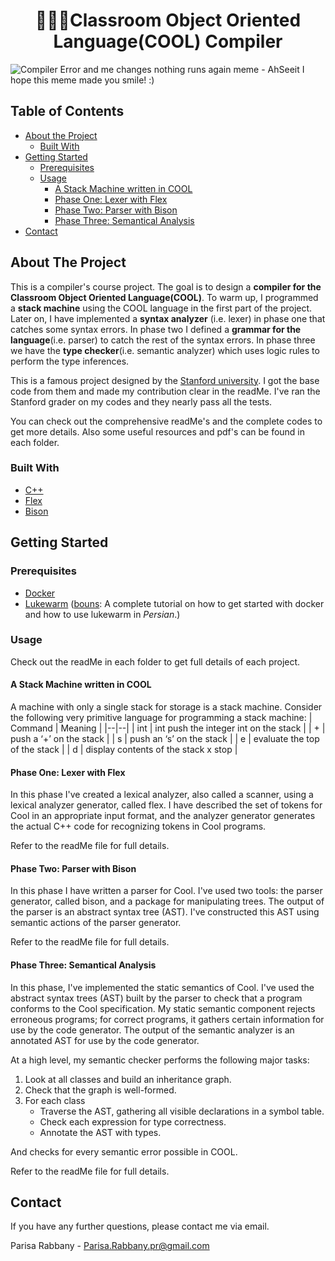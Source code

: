 

# <center> 👩🏻‍💻Classroom Object Oriented Language(COOL) Compiler </center>
![Compiler Error and me changes nothing runs again meme - AhSeeit](https://ahseeit.com//king-include/uploads/2021/01/128507599_810816869763777_9057564538005734542_n-6303527963.jpg)
I hope this meme made you smile! :)

## Table of Contents
 * [About the Project](#about-the-project)
	 * [Built With](#built-with)
 * [Getting Started](#getting-started)
	 * [Prerequisites](#prerequisites)
	 * [Usage](#usage)
		 * [A Stack Machine written in COOL](#a_stack_machine_written_in_COOL)
		 * [Phase One: Lexer with Flex](#phase_one:_lexer_with_flex)
		 * [Phase Two: Parser with Bison](#phase_two:_parser_with_bison)
		 * [Phase Three: Semantical Analysis](#phase_three:_semantical_analysis)
* [Contact](#contact)

<!-- ABOUT THE PROJECT -->
## About The Project
This is a compiler's course project. The goal is to design a **compiler for the Classroom Object Oriented Language(COOL)**. To warm up, I programmed a **stack machine** using the COOL language in the first part of the project. Later on, I have implemented a **syntax analyzer** (i.e. lexer) in phase one that catches some syntax errors. In phase two I defined a **grammar for the language**(i.e. parser) to catch the rest of the syntax errors. In phase three we have the **type checker**(i.e. semantic analyzer) which uses logic rules to perform the type inferences. 

This is a famous project designed by the [Stanford university](https://web.stanford.edu/class/cs143/). I got the base code from them and made my contribution clear in the readMe.
I've ran the Stanford grader on my codes and they nearly pass all the tests. 

You can check out the comprehensive readMe's and the complete codes to get more details. Also some useful resources and pdf's can be found in each folder. 

### Built With
* [C++](https://cplusplus.com/)
* [Flex](https://ftp.gnu.org/old-gnu/Manuals/flex-2.5.4/)
* [Bison](https://www.gnu.org/software/bison/)

<!-- GETTING STARTED -->
## Getting Started

### Prerequisites
 - [Docker](https://www.docker.com/products/docker-desktop/)
 - [Lukewarm](https://git.friedl.net/container/lukewarm) 
([bouns](https://drive.google.com/drive/folders/1yYKnP3JHoeE_BGkna6RtyDXnZhcHNjSF): A complete tutorial on how to get started with docker and how to use lukewarm in *Persian*.)

### Usage
Check out the readMe in each folder to get full details of each project.

#### A Stack Machine written in COOL 
A machine with only a single stack for storage is a stack machine. Consider the following very primitive language for programming a stack machine:
| Command | Meaning  |
|--|--|
| int | int push the integer int on the stack |
| + | push a ‘+’ on the stack   |
| s | push an ‘s’ on the stack   |
| e | evaluate the top of the stack  |
| d | display contents of the stack x stop |

#### Phase One: Lexer with Flex
In this phase I've created a lexical analyzer, also called a scanner, using a lexical analyzer generator, called flex. I have described the set of tokens for Cool in an appropriate input format, and the analyzer generator  generates the actual C++ code for recognizing tokens in Cool programs.

Refer to the readMe file for full details.
#### Phase Two: Parser with Bison
In this phase I have written a parser for Cool. I've used two tools: the parser generator, called bison, and a package for manipulating trees. The output of the parser is an abstract syntax tree (AST). I've constructed this AST using semantic actions of the parser generator.

Refer to the readMe file for full details.

#### Phase Three: Semantical Analysis
In this phase, I've implemented the static semantics of Cool. I've used the abstract syntax trees (AST) built by the parser to check that a program conforms to the Cool specification. My static semantic component rejects erroneous programs; for correct programs, it gathers certain information for use by the code generator. The output of the semantic analyzer is an annotated AST for use by the code generator.

At a high level, my semantic checker performs the following major tasks:

1. Look at all classes and build an inheritance graph. 
2. Check that the graph is well-formed.  
3. For each class
	* Traverse the AST, gathering all visible declarations in a symbol table. 
	* Check each expression for type correctness.
	* Annotate the AST with types.

And checks for every semantic error possible in COOL.

Refer to the readMe file for full details.

<!-- CONTACT -->
## Contact
If you have any further questions, please contact me via email.

Parisa Rabbany - Parisa.Rabbany.pr@gmail.com

